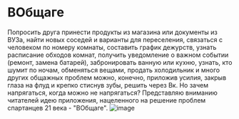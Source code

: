 # ВОбщаге
Попросить друга принести продукты из магазина или документы из ВУЗа, найти новых соседей и варианты для переселения, связаться с человеком по номеру комнаты, составить график дежурств, узнать расписание обходов комнат, получить уведомление о важном событии (ремонт, замена батарей), забронировать ванную или кухню, узнать, кто шумит по ночам, обменяться вещами, продать холодильник и много других общажных проблем можно, конечно, приложив усилия, закрыв глаза на флуд и крепко стиснув зубы, решить через Вк. Но зачем напрягаться, когда можно не напрягаться? Представляю вниманию читателей идею приложения, нацеленного на решение проблем спартанцев 21 века - "ВОбщаге".
![image](https://user-images.githubusercontent.com/80625335/137694380-fdc4b1aa-3fe1-4341-84ec-9046da5c3ce6.png)


